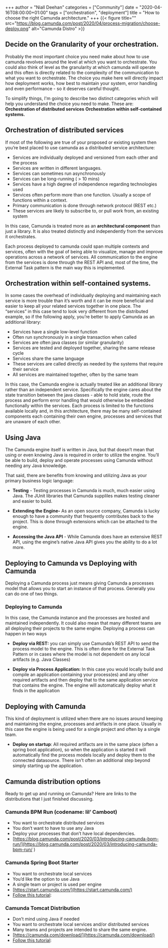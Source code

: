 +++
author = "Niall Deehan"
categories = ["Community"]
date = "2020-04-16T08:00:00+01:00"
tags = ["orchestration", "deployment"]
title = "How to choose the right Camunda architecture."
+++
{{< figure title="" src="https://blog.camunda.com/post/2020/04/process-migration/choose-deploy.png" alt="Camunda Distro" >}}

## Decide on the Granularity of your orchestration.

Probably the most important choice you need make about how to use camunda revolves around the level at which you want to orchestrate. You could also think of level as the granularity at which camunda will operate and this often is directly related to the complexity of the communication to what you want to orchestrate. The choice you make here will directly impact how deployment works, how best to maintain your system, error handling and even performance - so it deserves careful thought.

<!--more-->

To simplify things, I'm going to describe two distinct categories which will help you understand the choice you need to make. These are:
__Orchestration of distributed services__
__Orchestration within self-contained systems.__

## Orchestration of distributed services

If most of the following are true of your proposed or existing system then you’re best placed to use camunda as a distributed service architecture:

- Services are individually deployed and versioned from each other and the process
- Services are written in different languages.
- Services can sometimes run asynchronously
- Services can be long-running ( > 10 mins)
- Services have a high degree of independence regarding technologies used
- Services often perform more than one function. Usually a scope of functions within a context.
- Primary communication is done through network protocol (REST etc.)
- These services are likely to subscribe to, or pull work from, an existing system

In this case, Camunda is treated more as an __architectural component__ than just a library. It is also treated distinctly and independently from the services it orchestrates.

Each process deployed to camunda could span multiple contexts and services, often with the goal of being able to visualize, manage and improve operations across a network of services.
All communication to the engine from the services is done through the REST API and, most of the time, the External Task pattern is the main way this is implemented.

## Orchestration within self-contained systems.

In some cases the overhead of individually deploying and maintaining each service is more trouble than it’s worth and it can be more beneficial and easier to keep all your related services together in one place. The “services” in this case tend to look very different from the distributed example, so if the following apply, you’re better to apply Camunda as an additional library:
- Services have a single low-level function
- Often run synchronously in a single transaction when called
- Services are often java classes (or similar granularity)
- Services are tested and deployed together, sharing the same release cycle
- Services share the same language
- These services are called directly as needed by the systems that require their service
- All services are maintained together, often by the same team

In this case,  the Camunda engine is actually treated like an additional library rather than an independent service. Specifically the engine cares about the state transition between the java classes - able to hold state, route the process and perform error handling that would otherwise be embedded functionally within the services.  Each process is limited to the functions available locally and, in this architecture, there may be many self-contained components each containing their own engine, processes and services that are unaware of each other.

## Using Java

The Camunda engine itself is written in Java, but that doesn’t mean that using or even knowing Java is required in order to utilize the engine. You’ll be able to build, deploy and operate processes using Camunda without needing any Java knowledge.

That said, there are benefits from knowing and utilizing Java as your primary business logic language:

- __Testing__ - Testing processes in Camunda is much, much easier using Java. The JUnit libraries that Camunda suppliles makes testing cleaner and easier to build.

- __Extending the Engine-__ As an open source company, Camunda is lucky enough to have a community that frequently contributes back to the project. This is done through extensions which can be attached to the engine.

- __Accessing the Java API__ - While Camunda does have an extensive REST API, using the engine’s native Java API gives you the ability to do a lot more.

## Deploying __to__ Camunda vs Deploying __with__ Camunda

Deploying a Camunda process just means giving Camunda a processes model  that allows you to start an instance of that process. Generally you can do one of two things.

### Deploying __to__ Camunda

In this case, the Camunda instance and the processes are hosted and maintained independently. It could also mean that many different teams are all deploying their projects to the same engine. Deploying a process can happen in two ways

- __Deploy via REST:__ you can simply use Camunda’s REST API to send the process model to the engine. This is often done for the External Task Pattern or in cases where the model is not dependent on any local artifacts (e.g. Java Classes)

- __Deploy via Process Application:__ In this case you would locally build and compile an application containing your process(es) and any other required artifacts and then deploy that to the same application service that contains the engine. The engine will automatically deploy what it finds in the application

## Deploying __with__ Camunda

This kind of deployment is utilized when there are no issues around keeping and maintaining the engine, processes and artifacts in one place. Usually in this case the engine is being used for a single project and often by a single team.

- __Deploy on startup__: All required artifacts are in the same place (often a spring boot application), so when the application is started it will automatically find the process models locally and deploy them to the connected datasource. There isn’t often an additional step beyond simply starting up the application.

## Camunda distribution options

Ready to get up and running on Camunda? Here are links to the distributions that I just finished discussing.

### Camunda BPM Run (codename: lil’ Camboot)
- You want to orchestrate distributed services
- You don’t want to have to use any Java
- Deploy your processes that don’t have local dependencies.
- [https://blog.camunda.com/post/2020/03/introducing-camunda-bpm-run/](https://blog.camunda.com/post/2020/03/introducing-camunda-bpm-run/ )


### Camunda Spring Boot Starter
- You want to orchestrate local services
- You’d like the option to use Java
- A single team or project is used per engine
- [https://start.camunda.com/](https://start.camunda.com/)
- [Follow this tutorial](https://youtu.be/sHgf_EsQzfc?list=PLJG25HlmvsOUnCziyJBWzcNh7RM5quTmv ):

### Camunda Tomcat Distribution
- Don’t mind using Java if needed
- You want to orchestrate local services and/or distributed services
- Many teams and projects are intended to share the same engine.
- [https://camunda.com/download/](https://camunda.com/download/)
- [Follow this tutorial](https://youtu.be/HxtZf5VD6lQ?list=PLJG25HlmvsOUnCziyJBWzcNh7RM5quTmv ):
